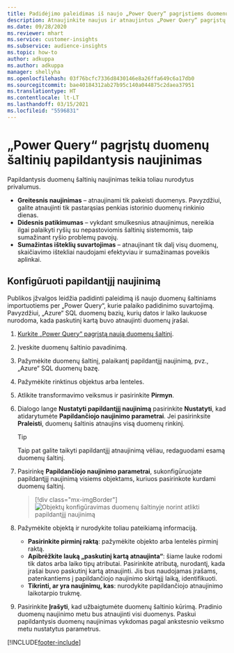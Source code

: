 ```yaml
---
title: Padidėjimo paleidimas iš naujo „Power Query“ pagrįstiems duomenų šaltiniams
description: Atnaujinkite naujus ir atnaujintus „Power Query“ pagrįstų didelių duomenų šaltinių duomenis.
ms.date: 09/28/2020
ms.reviewer: mhart
ms.service: customer-insights
ms.subservice: audience-insights
ms.topic: how-to
author: adkuppa
ms.author: adkuppa
manager: shellyha
ms.openlocfilehash: 03f76bcfc7336d8430146e8a26ffa649c6a17db0
ms.sourcegitcommit: bae40184312ab27b95c140a044875c2daea37951
ms.translationtype: HT
ms.contentlocale: lt-LT
ms.lasthandoff: 03/15/2021
ms.locfileid: "5596831"
---
```

# <a name="incremental-refresh-for-data-sources-based-on-power-query"></a>„Power Query“ pagrįstų duomenų šaltinių papildantysis naujinimas

Papildantysis duomenų šaltinių naujinimas teikia toliau nurodytus privalumus.

- **Greitesnis naujinimas** – atnaujinami tik pakeisti duomenys. Pavyzdžiui, galite atnaujinti tik pastarąsias penkias istorinio duomenų rinkinio dienas.
- **Didesnis patikimumas** – vykdant smulkesnius atnaujinimus, nereikia ilgai palaikyti ryšių su nepastoviomis šaltinių sistemomis, taip sumažinant ryšio problemų pavojų.
- **Sumažintas išteklių suvartojimas** – atnaujinant tik dalį visų duomenų, skaičiavimo ištekliai naudojami efektyviau ir sumažinamas poveikis aplinkai.

## <a name="configure-incremental-refresh"></a>Konfigūruoti papildantįjį naujinimą

Publikos įžvalgos leidžia padidinti paleidimą iš naujo duomenų šaltiniams importuotiems per „Power Query“, kurie palaiko padidinimo suvartojimą. Pavyzdžiui, „Azure“ SQL duomenų bazių, kurių datos ir laiko laukuose nurodoma, kada paskutinį kartą buvo atnaujinti duomenų įrašai.

1. [Kurkite „Power Query“ pagrįstą naują duomenų šaltinį](connect-power-query.md).

1. Įveskite duomenų šaltinio pavadinimą.

1. Pažymėkite duomenų šaltinį, palaikantį papildantįjį naujinimą, pvz., „Azure“ SQL duomenų bazę.

1. Pažymėkite rinktinus objektus arba lenteles.

1. Atlikite transformavimo veiksmus ir pasirinkite **Pirmyn**.

1. Dialogo lange **Nustatyti papildantįjį naujinimą** pasirinkite **Nustatyti**, kad atidarytumėte **Papildančiojo naujinimo parametrai**. Jei pasirinksite **Praleisti**, duomenų šaltinis atnaujins visą duomenų rinkinį.
   > [!TIP]
   > Taip pat galite taikyti papildantįjį atnaujinimą vėliau, redaguodami esamą duomenų šaltinį.

1. Pasirinkę **Papildančiojo naujinimo parametrai**, sukonfigūruojate papildantįjį naujinimą visiems objektams, kuriuos pasirinkote kurdami duomenų šaltinį.

   > [!div class="mx-imgBorder"]
   > ![Objektų konfigūravimas duomenų šaltinyje norint atlikti papildantįjį naujinimą](media/incremental-refresh-settings.png "Objektų konfigūravimas duomenų šaltinyje norint atlikti papildantįjį naujinimą")

1. Pažymėkite objektą ir nurodykite toliau pateikiamą informaciją.

   - **Pasirinkite pirminį raktą**: pažymėkite objekto arba lentelės pirminį raktą.
   - **Apibrėžkite lauką „paskutinį kartą atnaujinta“**: šiame lauke rodomi tik datos arba laiko tipų atributai. Pasirinkite atributą, nurodantį, kada įrašai buvo paskutinį kartą atnaujinti. Jis bus naudojamas įrašams, patenkantiems į papildančiojo naujinimo skirtąjį laiką, identifikuoti.
   - **Tikrinti, ar yra naujinimų, kas**: nurodykite papildančiojo atnaujinimo laikotarpio trukmę.

1. Pasirinkite **Įrašyti**, kad užbaigtumėte duomenų šaltinio kūrimą. Pradinio duomenų naujinimo metu bus atnaujinti visi duomenys. Paskui papildantysis duomenų naujinimas vykdomas pagal ankstesnio veiksmo metu nustatytus parametrus.


[!INCLUDE[footer-include](../includes/footer-banner.md)]